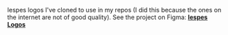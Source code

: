 Iespes logos I've cloned to use in my repos (I did this because the ones on the
internet are not of good quality). See the project on Figma:
[**Iespes Logos**](https://www.figma.com/community/file/1121967234334034337)
